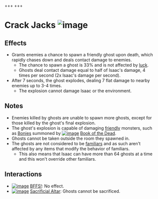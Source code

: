 +++
+++

 # Crack Jacks ![image](/image/Crack_Jacks.png) 


Effects
---------


* Grants enemies a chance to spawn a friendly ghost upon death, which rapidly chases down and deals contact damage to enemies.
	+ The chance to spawn a ghost is 33% and is not affected by [luck](/wiki/Luck "Luck").
	+ Ghosts deal contact damage equal to half of Isaac's damage, 4 times per second (2x Isaac's damage per second).
* After 7 seconds, the ghost explodes, dealing 7 flat damage to nearby enemies up to 3-4 times.
	+ The explosion cannot damage Isaac or the environment.


Notes
-------


* Enemies killed by ghosts are unable to spawn more ghosts, except for those killed by the ghost's final explosion.
* The ghost's explosion is capable of damaging [friendly](/wiki/Friendly "Friendly") monsters, such as [Bonies](/wiki/Bony "Bony") summoned by [![image](/image/Book_of_the_Dead.png)](/wiki/Book_of_the_Dead "Book of the Dead") [Book of the Dead](/wiki/Book_of_the_Dead "Book of the Dead").
* Ghosts cannot be taken outside the room they spawned in.
* The ghosts are not considered to be [familiars](/wiki/Familiars "Familiars") and as such aren't affected by any items that modify the behavior of familiars.
	+ This also means that Isaac can have more than 64 ghosts at a time and this won't override other familiars.


Interactions
--------------


* [![image](/image/BFFS!.png)](/wiki/BFFS! "BFFS!") [BFFS!](/wiki/BFFS! "BFFS!"): No effect.
* [![image](/image/Sacrificial_Altar.png)](/wiki/Sacrificial_Altar "Sacrificial Altar") [Sacrificial Altar](/wiki/Sacrificial_Altar "Sacrificial Altar"): Ghosts cannot be sacrificed.


